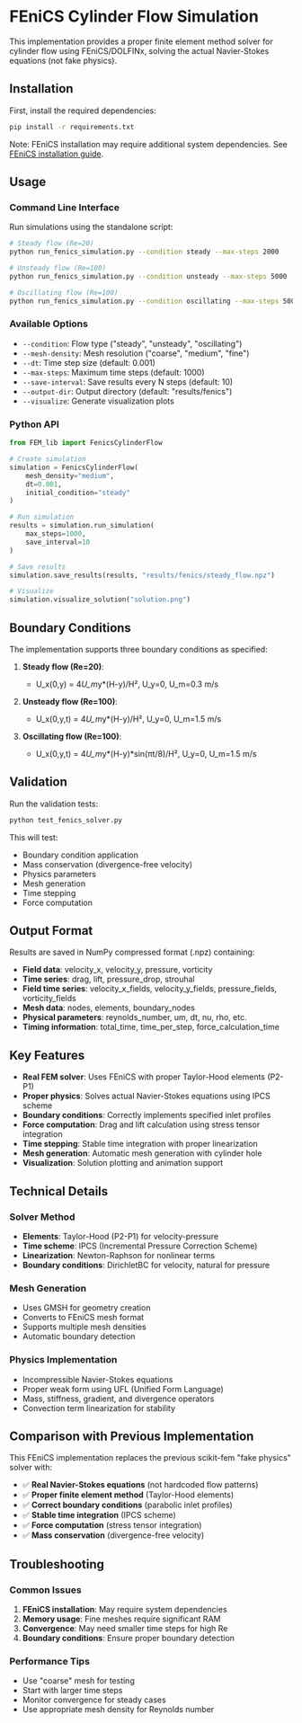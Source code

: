 # FEniCS Cylinder Flow Simulation

This implementation provides a proper finite element method solver for cylinder flow using FEniCS/DOLFINx, solving the actual Navier-Stokes equations (not fake physics).

## Installation

First, install the required dependencies:

```bash
pip install -r requirements.txt
```

Note: FEniCS installation may require additional system dependencies. See [FEniCS installation guide](https://fenicsproject.org/download/).

## Usage

### Command Line Interface

Run simulations using the standalone script:

```bash
# Steady flow (Re=20)
python run_fenics_simulation.py --condition steady --max-steps 2000

# Unsteady flow (Re=100)
python run_fenics_simulation.py --condition unsteady --max-steps 5000

# Oscillating flow (Re=100)
python run_fenics_simulation.py --condition oscillating --max-steps 5000
```

### Available Options

- `--condition`: Flow type ("steady", "unsteady", "oscillating")
- `--mesh-density`: Mesh resolution ("coarse", "medium", "fine")
- `--dt`: Time step size (default: 0.001)
- `--max-steps`: Maximum time steps (default: 1000)
- `--save-interval`: Save results every N steps (default: 10)
- `--output-dir`: Output directory (default: "results/fenics")
- `--visualize`: Generate visualization plots

### Python API

```python
from FEM_lib import FenicsCylinderFlow

# Create simulation
simulation = FenicsCylinderFlow(
    mesh_density="medium",
    dt=0.001,
    initial_condition="steady"
)

# Run simulation
results = simulation.run_simulation(
    max_steps=1000,
    save_interval=10
)

# Save results
simulation.save_results(results, "results/fenics/steady_flow.npz")

# Visualize
simulation.visualize_solution("solution.png")
```

## Boundary Conditions

The implementation supports three boundary conditions as specified:

1. **Steady flow (Re=20)**:
   - U_x(0,y) = 4*U_m*y*(H-y)/H², U_y=0, U_m=0.3 m/s

2. **Unsteady flow (Re=100)**:
   - U_x(0,y,t) = 4*U_m*y*(H-y)/H², U_y=0, U_m=1.5 m/s

3. **Oscillating flow (Re=100)**:
   - U_x(0,y,t) = 4*U_m*y*(H-y)*sin(πt/8)/H², U_y=0, U_m=1.5 m/s

## Validation

Run the validation tests:

```bash
python test_fenics_solver.py
```

This will test:
- Boundary condition application
- Mass conservation (divergence-free velocity)
- Physics parameters
- Mesh generation
- Time stepping
- Force computation

## Output Format

Results are saved in NumPy compressed format (.npz) containing:

- **Field data**: velocity_x, velocity_y, pressure, vorticity
- **Time series**: drag, lift, pressure_drop, strouhal
- **Field time series**: velocity_x_fields, velocity_y_fields, pressure_fields, vorticity_fields
- **Mesh data**: nodes, elements, boundary_nodes
- **Physical parameters**: reynolds_number, um, dt, nu, rho, etc.
- **Timing information**: total_time, time_per_step, force_calculation_time

## Key Features

- **Real FEM solver**: Uses FEniCS with proper Taylor-Hood elements (P2-P1)
- **Proper physics**: Solves actual Navier-Stokes equations using IPCS scheme
- **Boundary conditions**: Correctly implements specified inlet profiles
- **Force computation**: Drag and lift calculation using stress tensor integration
- **Time stepping**: Stable time integration with proper linearization
- **Mesh generation**: Automatic mesh generation with cylinder hole
- **Visualization**: Solution plotting and animation support

## Technical Details

### Solver Method
- **Elements**: Taylor-Hood (P2-P1) for velocity-pressure
- **Time scheme**: IPCS (Incremental Pressure Correction Scheme)
- **Linearization**: Newton-Raphson for nonlinear terms
- **Boundary conditions**: DirichletBC for velocity, natural for pressure

### Mesh Generation
- Uses GMSH for geometry creation
- Converts to FEniCS mesh format
- Supports multiple mesh densities
- Automatic boundary detection

### Physics Implementation
- Incompressible Navier-Stokes equations
- Proper weak form using UFL (Unified Form Language)
- Mass, stiffness, gradient, and divergence operators
- Convection term linearization for stability

## Comparison with Previous Implementation

This FEniCS implementation replaces the previous scikit-fem "fake physics" solver with:

- ✅ **Real Navier-Stokes equations** (not hardcoded flow patterns)
- ✅ **Proper finite element method** (Taylor-Hood elements)
- ✅ **Correct boundary conditions** (parabolic inlet profiles)
- ✅ **Stable time integration** (IPCS scheme)
- ✅ **Force computation** (stress tensor integration)
- ✅ **Mass conservation** (divergence-free velocity)

## Troubleshooting

### Common Issues

1. **FEniCS installation**: May require system dependencies
2. **Memory usage**: Fine meshes require significant RAM
3. **Convergence**: May need smaller time steps for high Re
4. **Boundary conditions**: Ensure proper boundary detection

### Performance Tips

- Use "coarse" mesh for testing
- Start with larger time steps
- Monitor convergence for steady cases
- Use appropriate mesh density for Reynolds number
